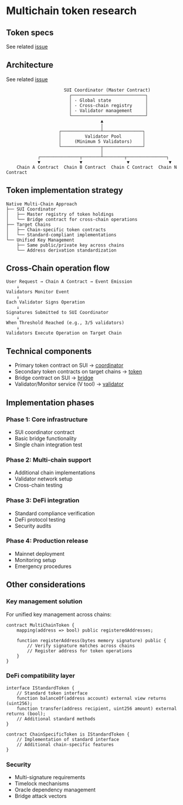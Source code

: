 # Multichain token research

## Token specs

See related [issue](https://git.ourworld.tf/hero/hero_server_python/src/branch/development/examples/vypertest)

## Architecture

See related [issue](https://git.ourworld.tf/hero/circle_herodev/issues/15)

```
                      SUI Coordinator (Master Contract)
                        ┌────────────────────────────┐
                        │ - Global state             │
                        │ - Cross-chain registry     │
                        │ - Validator management     │
                        └────────────────────────────┘
                                    ▲
                                    │
                    ┌───────────────┴───────────────┐
                    │         Validator Pool        │
                    │     (Minimum 5 Validators)    │
                    └───────────────┬───────────────┘
                                    │
            ┌───────────────┬───────┴────────┬───────────────┐
            ▼               ▼                 ▼               ▼
    Chain A Contract  Chain B Contract  Chain C Contract  Chain N Contract
```

## Token implementation strategy

```
Native Multi-Chain Approach
├── SUI Coordinator
│   ├── Master registry of token holdings
│   └── Bridge contract for cross-chain operations
├── Target Chains
│   ├── Chain-specific token contracts
│   └── Standard-compliant implementations
└── Unified Key Management
    ├── Same public/private key across chains
    └── Address derivation standardization
```

## Cross-Chain operation flow

```
User Request → Chain A Contract → Event Emission
    ↓
Validators Monitor Event
    ↓
Each Validator Signs Operation
    ↓
Signatures Submitted to SUI Coordinator
    ↓
When Threshold Reached (e.g., 3/5 validators)
    ↓
Validators Execute Operation on Target Chain
```

## Technical components

- Primary token contract on SUI → [coordinator](./coordinator.md)
- Secondary token contracts on target chains → [token](./token.md)
- Bridge contract on SUI → [bridge](./bridge.md)
- Validator/Monitor service (V tool) → [validator](./validator.md)

## Implementation phases

### Phase 1: Core infrastructure

- SUI coordinator contract
- Basic bridge functionality
- Single chain integration test

### Phase 2: Multi-chain support

- Additional chain implementations
- Validator network setup
- Cross-chain testing

### Phase 3: DeFi integration

- Standard compliance verification
- DeFi protocol testing
- Security audits

### Phase 4: Production release

- Mainnet deployment
- Monitoring setup
- Emergency procedures

## Other considerations

### Key management solution

For unified key management across chains:

```solidity
contract MultiChainToken {
    mapping(address => bool) public registeredAddresses;
    
    function registerAddress(bytes memory signature) public {
        // Verify signature matches across chains
        // Register address for token operations
    }
}
```

### DeFi compatibility layer

```solidity
interface IStandardToken {
    // Standard token interface
    function balanceOf(address account) external view returns (uint256);
    function transfer(address recipient, uint256 amount) external returns (bool);
    // Additional standard methods
}

contract ChainSpecificToken is IStandardToken {
    // Implementation of standard interface
    // Additional chain-specific features
}
```

### Security

- Multi-signature requirements
- Timelock mechanisms
- Oracle dependency management
- Bridge attack vectors
